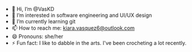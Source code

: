 - 👋 Hi, I’m @VasKD
- 👀 I’m interested in software engineering and UI/UX design
- 🌱 I’m currently learning git
- 📫 How to reach me: kiara.vasquez6@outlook.com
- 😄 Pronouns: she/her
- ⚡ Fun fact: I like to dabble in the arts. I've been crocheting a lot recently.

<!---
VasKD/VasKD is a ✨ special ✨ repository because its `README.md` (this file) appears on your GitHub profile.
You can click the Preview link to take a look at your changes.
--->
